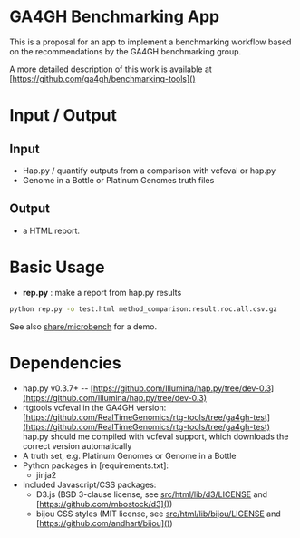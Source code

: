 # GA4GH Benchmarking App

This is a proposal for an app to implement a benchmarking workflow based on the recommendations by the
GA4GH benchmarking group.

A more detailed description of this work is available at [https://github.com/ga4gh/benchmarking-tools]()

# Input / Output

## Input

* Hap.py / quantify outputs from a comparison with vcfeval or hap.py
* Genome in a Bottle or Platinum Genomes truth files

## Output

* a HTML report.

# Basic Usage

* **rep.py** : make a report from hap.py results

```bash
python rep.py -o test.html method_comparison:result.roc.all.csv.gz
```

See also [share/microbench](share/microbench) for a demo.

# Dependencies

* hap.py v0.3.7+ -- [https://github.com/Illumina/hap.py/tree/dev-0.3](https://github.com/Illumina/hap.py/tree/dev-0.3)
* rtgtools vcfeval in the GA4GH version: [https://github.com/RealTimeGenomics/rtg-tools/tree/ga4gh-test](https://github.com/RealTimeGenomics/rtg-tools/tree/ga4gh-test)
  hap.py should me compiled with vcfeval support, which downloads the correct version automatically
* A truth set, e.g. Platinum Genomes or Genome in a Bottle
* Python packages in [requirements.txt]:
    - jinja2
* Included Javascript/CSS packages:
    - D3.js (BSD 3-clause license, see [src/html/lib/d3/LICENSE]() and [https://github.com/mbostock/d3]())
    - bijou CSS styles (MIT license, see [src/html/lib/bijou/LICENSE]() and [https://github.com/andhart/bijou]())
